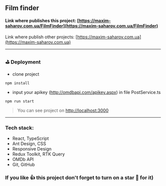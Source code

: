 
## Film finder

#### Link where publishes this project: [https://maxim-saharov.com.ua/FilmFinder](https://maxim-saharov.com.ua/FilmFinder)

Link where publish other projects: [https://maxim-saharov.com.ua](https://maxim-saharov.com.ua)

***

[//]: <> (
How To deploy React App on Shared Hosting - in package.json
"homepage": "https://maxim-saharov.com.ua/FilmFinder",
npm run build  // yarn build
.htaccess также добавить на фттр в папку проекта
//
как что то добавить в маркдаун
https://habr.com/ru/post/649363/
тут просто что то пишем и потом копируем сердечки и т.д.
https://lingojam.com/FancyLetters
https://gist.github.com/rxaviers/7360908
https://dillinger.io/
)

### ⛳️ Deployment

* clone project
```shell
npm install
```
* input your apikey (http://omdbapi.com/apikey.aspx) in file PostService.ts
```shell
npm run start
```
> You can see project on [http://localhost:3000](http://localhost:3000)  


***

### Tech stack:

* React, TypeScript
* Ant Design, CSS
* Responsive Design
* Redux Toolkit, RTK Query
* OMDb API 
* Git, GitHub

### If you like 👍 this project don't forget to turn on a star 💛 for it)
